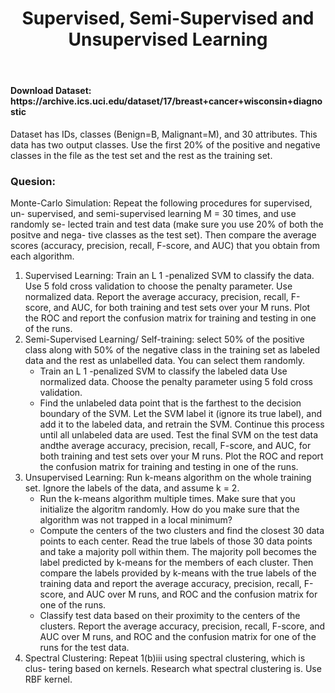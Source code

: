 <header><h1> Supervised, Semi-Supervised and Unsupervised Learning </h1>
</header>

<main>
<section>
<h4> Download Dataset: https://archive.ics.uci.edu/dataset/17/breast+cancer+wisconsin+diagnostic
 </h4>
 <p> Dataset has IDs, classes (Benign=B, Malignant=M), and 30 attributes. This data has two output classes. Use the first 20% of the positive and negative classes in the file as the test set and the rest as the training set.</p>

<h3>Quesion:</h3>

<div>  Monte-Carlo Simulation: Repeat the following procedures for supervised, un- supervised, and semi-supervised learning M = 30 times, and use randomly se- lected train and test data (make sure you use 20% of both the positve and nega- tive classes as the test set). Then compare the average scores (accuracy, precision, recall, F-score, and AUC) that you obtain from each algorithm.</div>

<ol> 
    <li>
    Supervised Learning: Train an L 1 -penalized SVM to classify the data. Use 5 fold cross validation to choose the penalty parameter. Use normalized data. Report the average accuracy, precision, recall, F-score, and AUC, for both training and test sets over your M runs. Plot the ROC and report the confusion matrix for training and testing in one of the runs.
    </li>
    <li>
    Semi-Supervised Learning/ Self-training: select 50% of the positive class along with 50% of the negative class in the training set as labeled data and the rest as unlabelled data. You can select them randomly.<ul>
    <li>Train an L 1 -penalized SVM to classify the labeled data Use normalized data. Choose the penalty parameter using 5 fold cross validation.</li>
    <li>Find the unlabeled data point that is the farthest to the decision boundary of the SVM. Let the SVM label it (ignore its true label), and add it to the labeled data, and retrain the SVM. Continue this process until all unlabeled data are used. Test the final SVM on the test data andthe average accuracy, precision, recall, F-score, and AUC, for both training and test sets over your M runs. Plot the ROC and report the confusion matrix for training and testing in one of the runs.</li>
    </ul>
    </li>
    <li>
    Unsupervised Learning: Run k-means algorithm on the whole training set. Ignore the labels of the data, and assume k = 2.<ul>
    <li>Run the k-means algorithm multiple times. Make sure that you initialize the algoritm randomly. How do you make sure that the algorithm was not trapped in a local minimum?</li>
    <li>Compute the centers of the two clusters and find the closest 30 data points to each center. Read the true labels of those 30 data points and take a majority poll within them. The majority poll becomes the label predicted by k-means for the members of each cluster. Then compare the labels provided by k-means with the true labels of the training data and report the average accuracy, precision, recall, F-score, and AUC over M runs, and ROC and the confusion matrix for one of the runs.</li>
    <li>Classify test data based on their proximity to the centers of the clusters. Report the average accuracy, precision, recall, F-score, and AUC over M runs, and ROC and the confusion matrix for one of the runs for the test data.</li>
    </ul>
    </li>
     <li>
    Spectral Clustering: Repeat 1(b)iii using spectral clustering, which is clus- tering based on kernels. Research what spectral clustering is. Use RBF kernel.</li>
</ol>
</section>
</main>


